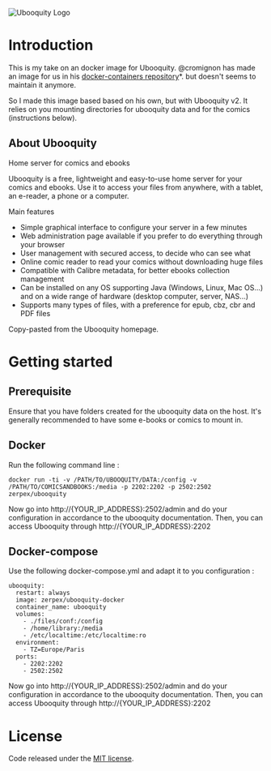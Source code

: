 ![Ubooquity Logo](http://i.imgur.com/InPPMtr.png)

# Introduction

This is my take on an docker image for Ubooquity. @cromignon has made an image for us in his [docker-containers repository](https://github.com/cromigon/ubooquity-docker)*.
but doesn't seems to maintain it anymore.

So I made this image based based on his own, but with Ubooquity v2.
It relies on you mounting directories for ubooquity data and for the comics (instructions below).


## About Ubooquity

Home server for comics and ebooks

Ubooquity is a free, lightweight and easy-to-use home server for your comics and ebooks. Use it to access your files from anywhere, with a tablet, an e-reader, a phone or a computer.

Main features
* Simple graphical interface to configure your server in a few minutes
* Web administration page available if you prefer to do everything through your browser
* User management with secured access, to decide who can see what
* Online comic reader to read your comics without downloading huge files
* Compatible with Calibre metadata, for better ebooks collection management
* Can be installed on any OS supporting Java (Windows, Linux, Mac OS...) and on a wide range of hardware (desktop computer, server, NAS...)
* Supports many types of files, with a preference for epub, cbz, cbr and PDF files

Copy-pasted from the Ubooquity homepage.

# Getting started

## Prerequisite

Ensure that you have folders created for the ubooquity data on the host.
It's generally recommended to have some e-books or comics to mount in.

## Docker

Run the following command line :

```
docker run -ti -v /PATH/TO/UBOOQUITY/DATA:/config -v /PATH/TO/COMICSANDBOOKS:/media -p 2202:2202 -p 2502:2502 zerpex/ubooquity
```
Now go into http://{YOUR_IP_ADDRESS}:2502/admin and do your configuration in accordance to the ubooquity documentation.
Then, you can access Ubooquity through http://{YOUR_IP_ADDRESS}:2202

## Docker-compose

Use the following docker-compose.yml and adapt it to you configuration :

```
ubooquity:
  restart: always
  image: zerpex/ubooquity-docker
  container_name: ubooquity
  volumes:
    - ./files/conf:/config
    - /home/library:/media
    - /etc/localtime:/etc/localtime:ro
  environment:
    - TZ=Europe/Paris
  ports:
    - 2202:2202
    - 2502:2502

```

Now go into http://{YOUR_IP_ADDRESS}:2502/admin and do your configuration in accordance to the ubooquity documentation.
Then, you can access Ubooquity through http://{YOUR_IP_ADDRESS}:2202


# License

Code released under the [MIT license](./LICENSE).
